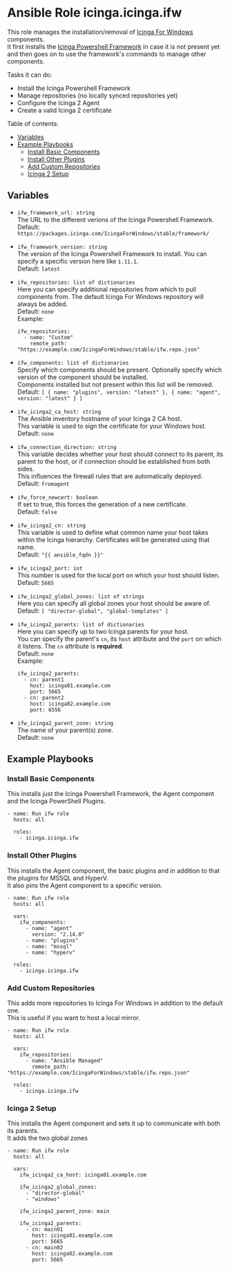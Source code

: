 # Ansible Role icinga.icinga.ifw

This role manages the installation/removal of [Icinga For Windows](https://icinga.com/docs/icinga-for-windows/latest/doc/000-Introduction/) components.  
It first installs the [Icinga Powershell Framework](https://github.com/Icinga/icinga-powershell-framework) in case it is not present yet and then goes on to use the framework's commands to manage other components.

Tasks it can do:

* Install the Icinga Powershell Framework
* Manage repositories (no locally synced repositories yet)
* Configure the Icinga 2 Agent
* Create a valid Icinga 2 certificate

Table of contents:

* [Variables](#variables)
* [Example Playbooks](#example-playbooks)
  * [Install Basic Components](#install-basic-components)
  * [Install Other Plugins](#install-other-plugins)
  * [Add Custom Repositories](#add-custom-repositories)
  * [Icinga 2 Setup](#icinga-2-setup)

## Variables

- `ifw_framework_url: string`  
  The URL to the different verions of the Icinga Powershell Framework.  
  Default: `https://packages.icinga.com/IcingaForWindows/stable/framework/`

- `ifw_framework_version: string`  
  The version of the Icinga Powershell Framework to install. You can specify a specific version here like `1.11.1`.  
  Default: `latest`

- `ifw_repositories: list of dictionaries`  
  Here you can specify additional repositories from which to pull components from. The default Icinga For Windows repository will always be added.  
  Default: `none`  
  Example:  
  ```
  ifw_repositories:
    - name: "Custom"
      remote_path: "https://example.com/IcingaForWindows/stable/ifw.repo.json"
  ```

- `ifw_components: list of dictionaries`  
  Specify which components should be present. Optionally specify which version of the component should be installed.  
  Components installed but not present within this list will be removed.  
  Default: `[ { name: "plugins", version: "latest" }, { name: "agent", version: "latest" } ]`

- `ifw_icinga2_ca_host: string`  
  The Ansible inventory hostname of your Icinga 2 CA host.  
  This variable is used to sign the certificate for your Windows host.  
  Default: `none`

- `ifw_connection_direction: string`  
  This variable decides whether your host should connect to its parent, its parent to the host, or if connection should be established from both sides.  
  This influences the firewall rules that are automatically deployed.  
  Default: `fromagent`

- `ifw_force_newcert: boolean`  
  If set to true, this forces the generation of a new certificate.  
  Default: `false`

- `ifw_icinga2_cn: string`  
  This variable is used to define what common name your host takes within the Icinga hierarchy. Certificates will be generated using that name.  
  Default: `"{{ ansible_fqdn }}"`

- `ifw_icinga2_port: int`  
  This number is used for the local port on which your host should listen.  
  Default: `5665`

- `ifw_icinga2_global_zones: list of strings`  
  Here you can specify all global zones your host should be aware of.  
  Default: `[ "director-global", "global-templates" ]`

- `ifw_icinga2_parents: list of dictionaries`  
  Here you can specify up to two Icinga parents for your host.  
  You can specify the parent's `cn`, its `host` attribute and the `port` on which it listens. The `cn` attribute is **required**.  
  Default: `none`  
  Example:
  ```
  ifw_icinga2_parents:
    - cn: parent1
      host: icinga01.example.com
      port: 5665
    - cn: parent2
      host: icinga02.example.com
      port: 6556
  ```

- `ifw_icinga2_parent_zone: string`  
  The name of your parent(s) zone.  
  Default: `none`

## Example Playbooks

### Install Basic Components

This installs just the Icinga Powershell Framework, the Agent component and the Icinga PowerShell Plugins.

```
- name: Run ifw role
  hosts: all

  roles:
    - icinga.icinga.ifw
```

### Install Other Plugins

This installs the Agent component, the basic plugins and in addition to that the plugins for MSSQL and HyperV.  
It also pins the Agent component to a specific version.

```
- name: Run ifw role
  hosts: all

  vars:
    ifw_components:
      - name: "agent"
        version: "2.14.0"
      - name: "plugins"
      - name: "mssql"
      - name: "hyperv"

  roles:
    - icinga.icinga.ifw
```

### Add Custom Repositories

This adds more repositories to Icinga For Windows in addition to the default one.  
This is useful if you want to host a local mirror.

```
- name: Run ifw role
  hosts: all

  vars:
    ifw_repositories:
      - name: "Ansible Managed"
        remote_path: "https://example.com/IcingaForWindows/stable/ifw.repo.json"

  roles:
    - icinga.icinga.ifw
```

### Icinga 2 Setup

This installs the Agent component and sets it up to communicate with both its parents.  
It adds the two global zones

```
- name: Run ifw role
  hosts: all

  vars:
    ifw_icinga2_ca_host: icinga01.example.com

    ifw_icinga2_global_zones:
      - "director-global"
      - "windows"

    ifw_icinga2_parent_zone: main

    ifw_icinga2_parents:
      - cn: main01
        host: icinga01.example.com
        port: 5665
      - cn: main02
        host: icinga02.example.com
        port: 5665
```
